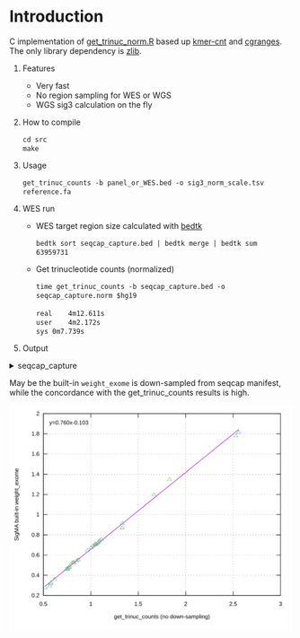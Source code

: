 # Introduction

C implementation of [get_trinuc_norm.R](https://github.com/parklab/SigMA/blob/master/R/get_trinuc_norm.R) based up [kmer-cnt](https://github.com/lh3/kmer-cnt) and [cgranges](https://github.com/lh3/cgranges). The only library dependency is [zlib](https://www.zlib.net).

1. Features
    * Very fast
    * No region sampling for WES or WGS
    * WGS sig3 calculation on the fly

2. How to compile

    ```
    cd src
    make
    ```

3. Usage

    ```
    get_trinuc_counts -b panel_or_WES.bed -o sig3_norm_scale.tsv reference.fa
    ```

4. WES run

    * WES target region size calculated with [bedtk](https://github.com/lh3/bedtk)

        ```
        bedtk sort seqcap_capture.bed | bedtk merge | bedtk sum
        63959731
        ```

    * Get trinucleotide counts (normalized)

        ```
        time get_trinuc_counts -b seqcap_capture.bed -o seqcap_capture.norm $hg19
        
        real	4m12.611s
        user	4m2.172s
        sys	0m7.739s
        ```

5. Output

<details>
    <summary>seqcap_capture</summary>

```
###	get_trinuc_counts	weight_exome_built_in(added for comparison)
ACA	0.771240	0.4756647
ACC	1.048125	0.7111515
ACG	1.665498	1.1954055
ACT	0.768453	0.4775805
CCA	1.022236	0.6905215
CCC	1.330937	0.8697183
CCG	2.557945	1.8140354
CCT	1.056723	0.7058424
GCA	1.043128	0.6986927
GCC	1.331598	0.9152037
GCG	2.529302	1.7790112
GCT	1.093794	0.7414501
TCA	0.816880	0.5255657
TCC	1.071820	0.7180832
TCG	1.828886	1.3478038
TCT	0.821520	0.5253713
ACA	0.771240	0.4756647
ACC	1.048125	0.7111515
ACG	1.665498	1.1954055
ACT	0.768453	0.4775805
CCA	1.022236	0.6905215
CCC	1.330937	0.8697183
CCG	2.557945	1.8140354
CCT	1.056723	0.7058424
GCA	1.043128	0.6986927
GCC	1.331598	0.9152037
GCG	2.529302	1.7790112
GCT	1.093794	0.7414501
TCA	0.816880	0.5255657
TCC	1.071820	0.7180832
TCG	1.828886	1.3478038
TCT	0.821520	0.5253713
ACA	0.771240	0.4756647
ACC	1.048125	0.7111515
ACG	1.665498	1.1954055
ACT	0.768453	0.4775805
CCA	1.022236	0.6905215
CCC	1.330937	0.8697183
CCG	2.557945	1.8140354
CCT	1.056723	0.7058424
GCA	1.043128	0.6986927
GCC	1.331598	0.9152037
GCG	2.529302	1.7790112
GCT	1.093794	0.7414501
TCA	0.816880	0.5255657
TCC	1.071820	0.7180832
TCG	1.828886	1.3478038
TCT	0.821520	0.5253713
ATA	0.519402	0.2759440
ATC	0.804258	0.5233615
ATG	0.777810	0.4904268
ATT	0.573957	0.3152586
CTA	0.619226	0.3598444
CTC	1.003768	0.6732809
CTG	1.110929	0.7544566
CTT	0.867327	0.5504704
GTA	0.754145	0.4648557
GTC	1.080496	0.7284736
GTG	0.964731	0.6429367
GTT	0.758002	0.4611863
TTA	0.566187	0.2952764
TTC	0.852278	0.5445673
TTG	0.740317	0.4611112
TTT	0.582413	0.3261839
ATA	0.519402	0.2759440
ATC	0.804258	0.5233615
ATG	0.777810	0.4904268
ATT	0.573957	0.3152586
CTA	0.619226	0.3598444
CTC	1.003768	0.6732809
CTG	1.110929	0.7544566
CTT	0.867327	0.5504704
GTA	0.754145	0.4648557
GTC	1.080496	0.7284736
GTG	0.964731	0.6429367
GTT	0.758002	0.4611863
TTA	0.566187	0.2952764
TTC	0.852278	0.5445673
TTG	0.740317	0.4611112
TTT	0.582413	0.3261839
ATA	0.519402	0.2759440
ATC	0.804258	0.5233615
ATG	0.777810	0.4904268
ATT	0.573957	0.3152586
CTA	0.619226	0.3598444
CTC	1.003768	0.6732809
CTG	1.110929	0.7544566
CTT	0.867327	0.5504704
GTA	0.754145	0.4648557
GTC	1.080496	0.7284736
GTG	0.964731	0.6429367
GTT	0.758002	0.4611863
TTA	0.566187	0.2952764
TTC	0.852278	0.5445673
TTG	0.740317	0.4611112
TTT	0.582413	0.3261839
```
</details>


May be the built-in `weight_exome` is down-sampled from seqcap manifest, while the concordance with the get_trinuc_counts results is high.

[<img src="docs/seqcap.svg">]()
